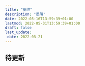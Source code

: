 ```yaml
---
title: "墨阱"
description: "墨阱"
date: 2022-05-16T13:59:39+01:00
lastmod: 2022-05-31T13:59:39+01:00
draft: false
last_update:  
 date: 2022-08-21
---
```


## 待更新




